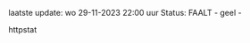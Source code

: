 laatste update: 
wo 29-11-2023 22:00   uur 
Status: FAALT - geel - 
<div class="service Y">httpstat</div>